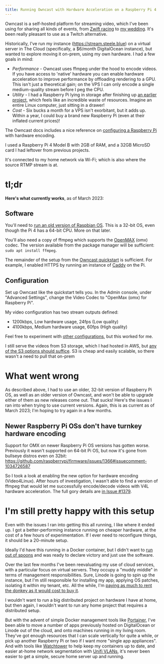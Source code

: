 ```yaml
---
title: Running Owncast with Hardware Acceleration on a Raspberry Pi 4
---
```


Owncast is a self-hosted platform for streaming video, which I've been using for sharing all kinds of events, from [Zwift racing](/zwift-greenscreen) to [my wedding](/indieweb-wedding-livestream).
It's been really pleasant to use as a Twitch alternative.

Historically, I've run my instance (https://stream.steele.blue) on a virtual server in The Cloud (specifically, a $6/month DigitalOcean instance), but wanted to explore moving it on-prem, using my own hardware.
I had a few goals in mind:

* _Performance_ - Owncast uses ffmpeg under the hood to encode videos. If you have access to 'native' hardware you can enable hardware acceleration to improve performance by offloading rendering to a GPU. This isn't just a theoretical gain; on the VPS I can only encode a single medium-quality stream before I peg the CPU.
* _Utility_ - I had a Raspberry Pi lying in storage after finishing up [an earlier project](/photo-booth), which feels like an incredible waste of resources. Imagine an entire Linux computer, just sitting in a drawer!
* _Cost_ - Six bucks a month for a VPS isn't exorbitant, but it adds up. Within a year, I could buy a brand new Raspberry Pi (even at their inflated current prices)!

The Owncast docs includes a nice reference on [configuring a Raspberry Pi](https://owncast.online/docs/codecs/#raspberry-pi) with hardware encoding.


I used a Raspberry Pi 4 Model B with 2GB of RAM, and a 32GB MicroSD card I had leftover from previous projects.

It's connected to my home network via Wi-Fi; which is also where the source RTMP stream is at.

# tl;dr

**Here's what currently works**, as of March 2023:

## Software

You'll need to [run an old version of Raspbian OS](https://downloads.raspberrypi.org/raspios_full_armhf/images/raspios_full_armhf-2021-05-28/2021-05-07-raspios-buster-armhf-full.zip).
This is a 32-bit OS, even though the Pi 4 has a 64-bit CPU. More on that later.

You'll also need a copy of ffmpeg which supports the [OpenMAX](https://en.wikipedia.org/wiki/OpenMAX) (omx) codec. The version available from the package manager will be sufficient: `sudo apt install ffmpeg`.

The remainder of the setup from the [Owncast quickstart](https://owncast.online/quickstart/configure/) is sufficient. For example, I enabled HTTPS by running an instance of [Caddy](https://caddyserver.com/) on the Pi.

## Configuration

Set up Owncast like the quickstart tells you. In the Admin console, under "Advanced Settings", change the Video Codec to "OpenMax (omx) for Raspberry Pi".

My video configuration has two stream outputs defined:

* 1200kbps, Low hardware usage, 24fps (Low quality)
* 4100kbps, Medium hardware usage, 60fps (High quality)

Feel free to experiment with [other configurations](https://owncast.online/docs/video/), but this worked for me.

I still serve the videos from S3 storage, which I had hosted in AWS, but [any of the S3 options should suffice](https://owncast.online/docs/storage/). S3 is cheap and easily scalable, so there wasn't a need to pull that on-prem

# What went wrong

As described above, I had to use an older, 32-bit version of Raspberry Pi OS, as well as an older version of Owncast, and won't be able to upgrade either of them as new releases come out.
That sucks! Here's the issues I ran into when trying to use current versions. Again, this is as current as of March 2023; I'm hoping to try again in a few months.

## Newer Raspberry Pi OSs don't have turnkey hardware encoding

Support for OMX on newer Raspberry Pi OS versions has gotten worse. Previously it wasn't supported on 64-bit Pi OS, but now it's gone from bullseye distros even on 32bit: https://github.com/raspberrypi/firmware/issues/1366#issuecomment-1034726587

So I took a look at enabling the new option for hardware encoding (Video4Linux). After hours of investigation, I wasn't able to find a version of ffmpeg that would let me successfully encode/decode videos with V4L hardware acceleration.
The full gory details are [in Issue #1379](https://github.com/owncast/owncast/issues/1379#issuecomment-1445502469).

# I'm still pretty happy with this setup

Even with the issues I ran into getting this all running, I like where it ended up. I got a better-performing instance running on cheaper hardware, at the cost of a few hours of experimentation. 
If I ever need to reconfigure things, it should be a 20-minute setup.

Ideally I'd have this running in a Docker container, but I didn't want to [run out of spoons](https://butyoudontlooksick.com/articles/written-by-christine/the-spoon-theory/) and was ready to declare victory and just use the software.

Over the last few months I've been reevaluating my use of cloud services, with a particular focus on virtual servers.
They occupy a "muddy middle" in terms of management responsibilities. Sure, Linode is going to spin up the instance, but I'm still responsible for installing my app, applying OS patches, isolating it within my tenant, etc. All the while, I'm [paying as much to rent the donkey as it would cost to buy it](https://world.hey.com/dhh/five-values-guiding-our-cloud-exit-638add47).

I wouldn't want to run a big distributed project on hardware I have at home, but then again, I wouldn't want to run any home project that requires a distributed setup.

But with the advent of simple Docker management tools like [Portainer](https://www.portainer.io/), I've been able to move a number of apps previously hosted on DigitalOcean or Linode out of the cloud, and onto machines running in my living room.
They've got enough resources that I can scale vertically for quite a while, or pick up another Raspberry Pi or two if I want more "single app appliances".
And with tools like [Watchtower](https://containrrr.dev/watchtower/) to help keep my containers up to date, and easier at-home network segmentation with [Unifi VLANs](https://help.ui.com/hc/en-us/articles/9761080275607), it's never been easier to get a simple, secure home server up and running.
